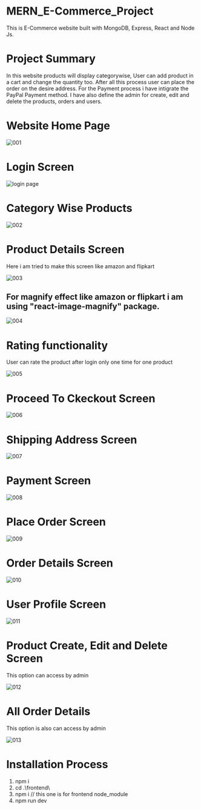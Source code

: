 # MERN_E-Commerce_Project

This is E-Commerce website built with MongoDB, Express, React and Node Js.

# Project Summary

In this website products will display categorywise, User can add product in a cart and change the quantity too. 
After all this process user can place the order on the desire address. For the Payment process i have intigrate the PayPal
Payment method. I have also define the admin for create, edit and delete the products, orders and users.

# Website Home Page

![001](https://user-images.githubusercontent.com/119804168/213883153-f78e8690-a4af-45a7-9e6c-57c949d865af.png)

# Login Screen

![login page](https://user-images.githubusercontent.com/119804168/213907095-3436c0d8-3a47-4357-8e94-99addbe94beb.png)

# Category Wise Products

![002](https://user-images.githubusercontent.com/119804168/213882935-5f9b8475-ef5d-49de-8ab4-254bc4a0057a.png)

# Product Details Screen
Here i am tried to make this screen like amazon and flipkart

![003](https://user-images.githubusercontent.com/119804168/213882937-cb545058-e062-4f9e-b37d-c68c576ad34f.png)

## For magnify effect like amazon or flipkart i am using "react-image-magnify" package.

![004](https://user-images.githubusercontent.com/119804168/213882939-ca9288c9-1268-4674-95b0-9c47dfc26bd8.png)

# Rating functionality 
User can rate the product after login only one time for one product

![005](https://user-images.githubusercontent.com/119804168/213882942-80d42a08-9cea-44be-ada5-a71829a35a7f.png)

# Proceed To Ckeckout Screen

![006](https://user-images.githubusercontent.com/119804168/213882919-f6ae90e2-cfbb-483d-8ad4-be8cf712ddcb.png)

# Shipping Address Screen

![007](https://user-images.githubusercontent.com/119804168/213882920-752c3b80-7e2b-4c16-9414-9e0d3af21de7.png)

# Payment Screen

![008](https://user-images.githubusercontent.com/119804168/213882923-c4253ad2-9bf4-45ae-a825-38c23f7400fe.png)

# Place Order Screen

![009](https://user-images.githubusercontent.com/119804168/213882924-86281663-38fe-455e-b285-8347e1c3675d.png)

# Order Details Screen

![010](https://user-images.githubusercontent.com/119804168/213882925-b3c7bebd-6bd2-4c7e-99ba-71aa25b57134.png)

# User Profile Screen

![011](https://user-images.githubusercontent.com/119804168/213882927-70e06dd6-107e-4ee1-a03b-e7fb876a5a18.png)

# Product Create, Edit and Delete Screen

This option can access by admin 

![012](https://user-images.githubusercontent.com/119804168/213882930-7bdbd074-8ac3-443d-a3e3-a00806e5e422.png)

# All Order Details

This option is also can access by admin

![013](https://user-images.githubusercontent.com/119804168/213882931-07a078e0-1567-40bb-8965-827ffe88968e.png)

# Installation Process

1. npm i
2. cd .\frontend\
3. npm i                          // this one is for frontend node_module
4. npm run dev
